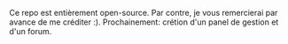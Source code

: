 Ce repo est entièrement open-source.
Par contre, je vous remercierai par avance de me créditer :).
Prochainement: crétion d'un panel de gestion et d'un forum.
